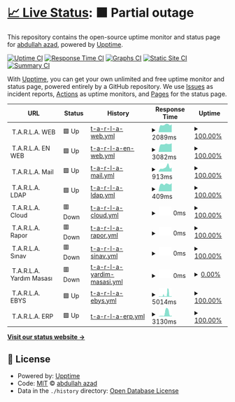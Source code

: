 # [📈 Live Status](https://hermesthecat.github.io/hermes-uptime): <!--live status--> **🟧 Partial outage**

This repository contains the open-source uptime monitor and status page for [abdullah azad](http://abdullahgok.com.tr), powered by [Upptime](https://github.com/upptime/upptime).

[![Uptime CI](https://github.com/hermesthecat/hermes-uptime/workflows/Uptime%20CI/badge.svg)](https://github.com/hermesthecat/hermes-uptime/actions?query=workflow%3A%22Uptime+CI%22)
[![Response Time CI](https://github.com/hermesthecat/hermes-uptime/workflows/Response%20Time%20CI/badge.svg)](https://github.com/hermesthecat/hermes-uptime/actions?query=workflow%3A%22Response+Time+CI%22)
[![Graphs CI](https://github.com/hermesthecat/hermes-uptime/workflows/Graphs%20CI/badge.svg)](https://github.com/hermesthecat/hermes-uptime/actions?query=workflow%3A%22Graphs+CI%22)
[![Static Site CI](https://github.com/hermesthecat/hermes-uptime/workflows/Static%20Site%20CI/badge.svg)](https://github.com/hermesthecat/hermes-uptime/actions?query=workflow%3A%22Static+Site+CI%22)
[![Summary CI](https://github.com/hermesthecat/hermes-uptime/workflows/Summary%20CI/badge.svg)](https://github.com/hermesthecat/hermes-uptime/actions?query=workflow%3A%22Summary+CI%22)

With [Upptime](https://upptime.js.org), you can get your own unlimited and free uptime monitor and status page, powered entirely by a GitHub repository. We use [Issues](https://github.com/hermesthecat/hermes-uptime/issues) as incident reports, [Actions](https://github.com/hermesthecat/hermes-uptime/actions) as uptime monitors, and [Pages](https://hermesthecat.github.io/hermes-uptime) for the status page.

<!--start: status pages-->
<!-- This summary is generated by Upptime (https://github.com/upptime/upptime) -->
<!-- Do not edit this manually, your changes will be overwritten -->
<!-- prettier-ignore -->
| URL | Status | History | Response Time | Uptime |
| --- | ------ | ------- | ------------- | ------ |
| <img alt="" src="https://tarla.org.tr/wp-content/uploads/2014/06/cropped-logo2-2.png" height="13"> T.A.R.L.A. WEB | 🟩 Up | [t-a-r-l-a-web.yml](https://github.com/hermesthecat/hermes-uptime/commits/HEAD/history/t-a-r-l-a-web.yml) | <details><summary><img alt="Response time graph" src="./graphs/t-a-r-l-a-web/response-time-week.png" height="20"> 2089ms</summary><br><a href="https://uptime.abdullahazad.com/history/t-a-r-l-a-web"><img alt="Response time 2032" src="https://img.shields.io/endpoint?url=https%3A%2F%2Fraw.githubusercontent.com%2Fhermesthecat%2Fhermes-uptime%2FHEAD%2Fapi%2Ft-a-r-l-a-web%2Fresponse-time.json"></a><br><a href="https://uptime.abdullahazad.com/history/t-a-r-l-a-web"><img alt="24-hour response time 2174" src="https://img.shields.io/endpoint?url=https%3A%2F%2Fraw.githubusercontent.com%2Fhermesthecat%2Fhermes-uptime%2FHEAD%2Fapi%2Ft-a-r-l-a-web%2Fresponse-time-day.json"></a><br><a href="https://uptime.abdullahazad.com/history/t-a-r-l-a-web"><img alt="7-day response time 2089" src="https://img.shields.io/endpoint?url=https%3A%2F%2Fraw.githubusercontent.com%2Fhermesthecat%2Fhermes-uptime%2FHEAD%2Fapi%2Ft-a-r-l-a-web%2Fresponse-time-week.json"></a><br><a href="https://uptime.abdullahazad.com/history/t-a-r-l-a-web"><img alt="30-day response time 2145" src="https://img.shields.io/endpoint?url=https%3A%2F%2Fraw.githubusercontent.com%2Fhermesthecat%2Fhermes-uptime%2FHEAD%2Fapi%2Ft-a-r-l-a-web%2Fresponse-time-month.json"></a><br><a href="https://uptime.abdullahazad.com/history/t-a-r-l-a-web"><img alt="1-year response time 2068" src="https://img.shields.io/endpoint?url=https%3A%2F%2Fraw.githubusercontent.com%2Fhermesthecat%2Fhermes-uptime%2FHEAD%2Fapi%2Ft-a-r-l-a-web%2Fresponse-time-year.json"></a></details> | <details><summary><a href="https://uptime.abdullahazad.com/history/t-a-r-l-a-web">100.00%</a></summary><a href="https://uptime.abdullahazad.com/history/t-a-r-l-a-web"><img alt="All-time uptime 98.77%" src="https://img.shields.io/endpoint?url=https%3A%2F%2Fraw.githubusercontent.com%2Fhermesthecat%2Fhermes-uptime%2FHEAD%2Fapi%2Ft-a-r-l-a-web%2Fuptime.json"></a><br><a href="https://uptime.abdullahazad.com/history/t-a-r-l-a-web"><img alt="24-hour uptime 100.00%" src="https://img.shields.io/endpoint?url=https%3A%2F%2Fraw.githubusercontent.com%2Fhermesthecat%2Fhermes-uptime%2FHEAD%2Fapi%2Ft-a-r-l-a-web%2Fuptime-day.json"></a><br><a href="https://uptime.abdullahazad.com/history/t-a-r-l-a-web"><img alt="7-day uptime 100.00%" src="https://img.shields.io/endpoint?url=https%3A%2F%2Fraw.githubusercontent.com%2Fhermesthecat%2Fhermes-uptime%2FHEAD%2Fapi%2Ft-a-r-l-a-web%2Fuptime-week.json"></a><br><a href="https://uptime.abdullahazad.com/history/t-a-r-l-a-web"><img alt="30-day uptime 88.82%" src="https://img.shields.io/endpoint?url=https%3A%2F%2Fraw.githubusercontent.com%2Fhermesthecat%2Fhermes-uptime%2FHEAD%2Fapi%2Ft-a-r-l-a-web%2Fuptime-month.json"></a><br><a href="https://uptime.abdullahazad.com/history/t-a-r-l-a-web"><img alt="1-year uptime 98.15%" src="https://img.shields.io/endpoint?url=https%3A%2F%2Fraw.githubusercontent.com%2Fhermesthecat%2Fhermes-uptime%2FHEAD%2Fapi%2Ft-a-r-l-a-web%2Fuptime-year.json"></a></details>
| <img alt="" src="https://tarla.org.tr/wp-content/uploads/2014/06/cropped-logo2-2.png" height="13"> T.A.R.L.A. EN WEB | 🟩 Up | [t-a-r-l-a-en-web.yml](https://github.com/hermesthecat/hermes-uptime/commits/HEAD/history/t-a-r-l-a-en-web.yml) | <details><summary><img alt="Response time graph" src="./graphs/t-a-r-l-a-en-web/response-time-week.png" height="20"> 3082ms</summary><br><a href="https://uptime.abdullahazad.com/history/t-a-r-l-a-en-web"><img alt="Response time 2056" src="https://img.shields.io/endpoint?url=https%3A%2F%2Fraw.githubusercontent.com%2Fhermesthecat%2Fhermes-uptime%2FHEAD%2Fapi%2Ft-a-r-l-a-en-web%2Fresponse-time.json"></a><br><a href="https://uptime.abdullahazad.com/history/t-a-r-l-a-en-web"><img alt="24-hour response time 3382" src="https://img.shields.io/endpoint?url=https%3A%2F%2Fraw.githubusercontent.com%2Fhermesthecat%2Fhermes-uptime%2FHEAD%2Fapi%2Ft-a-r-l-a-en-web%2Fresponse-time-day.json"></a><br><a href="https://uptime.abdullahazad.com/history/t-a-r-l-a-en-web"><img alt="7-day response time 3082" src="https://img.shields.io/endpoint?url=https%3A%2F%2Fraw.githubusercontent.com%2Fhermesthecat%2Fhermes-uptime%2FHEAD%2Fapi%2Ft-a-r-l-a-en-web%2Fresponse-time-week.json"></a><br><a href="https://uptime.abdullahazad.com/history/t-a-r-l-a-en-web"><img alt="30-day response time 3019" src="https://img.shields.io/endpoint?url=https%3A%2F%2Fraw.githubusercontent.com%2Fhermesthecat%2Fhermes-uptime%2FHEAD%2Fapi%2Ft-a-r-l-a-en-web%2Fresponse-time-month.json"></a><br><a href="https://uptime.abdullahazad.com/history/t-a-r-l-a-en-web"><img alt="1-year response time 2169" src="https://img.shields.io/endpoint?url=https%3A%2F%2Fraw.githubusercontent.com%2Fhermesthecat%2Fhermes-uptime%2FHEAD%2Fapi%2Ft-a-r-l-a-en-web%2Fresponse-time-year.json"></a></details> | <details><summary><a href="https://uptime.abdullahazad.com/history/t-a-r-l-a-en-web">100.00%</a></summary><a href="https://uptime.abdullahazad.com/history/t-a-r-l-a-en-web"><img alt="All-time uptime 98.21%" src="https://img.shields.io/endpoint?url=https%3A%2F%2Fraw.githubusercontent.com%2Fhermesthecat%2Fhermes-uptime%2FHEAD%2Fapi%2Ft-a-r-l-a-en-web%2Fuptime.json"></a><br><a href="https://uptime.abdullahazad.com/history/t-a-r-l-a-en-web"><img alt="24-hour uptime 100.00%" src="https://img.shields.io/endpoint?url=https%3A%2F%2Fraw.githubusercontent.com%2Fhermesthecat%2Fhermes-uptime%2FHEAD%2Fapi%2Ft-a-r-l-a-en-web%2Fuptime-day.json"></a><br><a href="https://uptime.abdullahazad.com/history/t-a-r-l-a-en-web"><img alt="7-day uptime 100.00%" src="https://img.shields.io/endpoint?url=https%3A%2F%2Fraw.githubusercontent.com%2Fhermesthecat%2Fhermes-uptime%2FHEAD%2Fapi%2Ft-a-r-l-a-en-web%2Fuptime-week.json"></a><br><a href="https://uptime.abdullahazad.com/history/t-a-r-l-a-en-web"><img alt="30-day uptime 88.82%" src="https://img.shields.io/endpoint?url=https%3A%2F%2Fraw.githubusercontent.com%2Fhermesthecat%2Fhermes-uptime%2FHEAD%2Fapi%2Ft-a-r-l-a-en-web%2Fuptime-month.json"></a><br><a href="https://uptime.abdullahazad.com/history/t-a-r-l-a-en-web"><img alt="1-year uptime 98.19%" src="https://img.shields.io/endpoint?url=https%3A%2F%2Fraw.githubusercontent.com%2Fhermesthecat%2Fhermes-uptime%2FHEAD%2Fapi%2Ft-a-r-l-a-en-web%2Fuptime-year.json"></a></details>
| <img alt="" src="https://tarla.org.tr/wp-content/uploads/2014/06/cropped-logo2-2.png" height="13"> T.A.R.L.A. Mail | 🟩 Up | [t-a-r-l-a-mail.yml](https://github.com/hermesthecat/hermes-uptime/commits/HEAD/history/t-a-r-l-a-mail.yml) | <details><summary><img alt="Response time graph" src="./graphs/t-a-r-l-a-mail/response-time-week.png" height="20"> 913ms</summary><br><a href="https://uptime.abdullahazad.com/history/t-a-r-l-a-mail"><img alt="Response time 818" src="https://img.shields.io/endpoint?url=https%3A%2F%2Fraw.githubusercontent.com%2Fhermesthecat%2Fhermes-uptime%2FHEAD%2Fapi%2Ft-a-r-l-a-mail%2Fresponse-time.json"></a><br><a href="https://uptime.abdullahazad.com/history/t-a-r-l-a-mail"><img alt="24-hour response time 857" src="https://img.shields.io/endpoint?url=https%3A%2F%2Fraw.githubusercontent.com%2Fhermesthecat%2Fhermes-uptime%2FHEAD%2Fapi%2Ft-a-r-l-a-mail%2Fresponse-time-day.json"></a><br><a href="https://uptime.abdullahazad.com/history/t-a-r-l-a-mail"><img alt="7-day response time 913" src="https://img.shields.io/endpoint?url=https%3A%2F%2Fraw.githubusercontent.com%2Fhermesthecat%2Fhermes-uptime%2FHEAD%2Fapi%2Ft-a-r-l-a-mail%2Fresponse-time-week.json"></a><br><a href="https://uptime.abdullahazad.com/history/t-a-r-l-a-mail"><img alt="30-day response time 790" src="https://img.shields.io/endpoint?url=https%3A%2F%2Fraw.githubusercontent.com%2Fhermesthecat%2Fhermes-uptime%2FHEAD%2Fapi%2Ft-a-r-l-a-mail%2Fresponse-time-month.json"></a><br><a href="https://uptime.abdullahazad.com/history/t-a-r-l-a-mail"><img alt="1-year response time 825" src="https://img.shields.io/endpoint?url=https%3A%2F%2Fraw.githubusercontent.com%2Fhermesthecat%2Fhermes-uptime%2FHEAD%2Fapi%2Ft-a-r-l-a-mail%2Fresponse-time-year.json"></a></details> | <details><summary><a href="https://uptime.abdullahazad.com/history/t-a-r-l-a-mail">100.00%</a></summary><a href="https://uptime.abdullahazad.com/history/t-a-r-l-a-mail"><img alt="All-time uptime 89.72%" src="https://img.shields.io/endpoint?url=https%3A%2F%2Fraw.githubusercontent.com%2Fhermesthecat%2Fhermes-uptime%2FHEAD%2Fapi%2Ft-a-r-l-a-mail%2Fuptime.json"></a><br><a href="https://uptime.abdullahazad.com/history/t-a-r-l-a-mail"><img alt="24-hour uptime 100.00%" src="https://img.shields.io/endpoint?url=https%3A%2F%2Fraw.githubusercontent.com%2Fhermesthecat%2Fhermes-uptime%2FHEAD%2Fapi%2Ft-a-r-l-a-mail%2Fuptime-day.json"></a><br><a href="https://uptime.abdullahazad.com/history/t-a-r-l-a-mail"><img alt="7-day uptime 100.00%" src="https://img.shields.io/endpoint?url=https%3A%2F%2Fraw.githubusercontent.com%2Fhermesthecat%2Fhermes-uptime%2FHEAD%2Fapi%2Ft-a-r-l-a-mail%2Fuptime-week.json"></a><br><a href="https://uptime.abdullahazad.com/history/t-a-r-l-a-mail"><img alt="30-day uptime 88.82%" src="https://img.shields.io/endpoint?url=https%3A%2F%2Fraw.githubusercontent.com%2Fhermesthecat%2Fhermes-uptime%2FHEAD%2Fapi%2Ft-a-r-l-a-mail%2Fuptime-month.json"></a><br><a href="https://uptime.abdullahazad.com/history/t-a-r-l-a-mail"><img alt="1-year uptime 98.24%" src="https://img.shields.io/endpoint?url=https%3A%2F%2Fraw.githubusercontent.com%2Fhermesthecat%2Fhermes-uptime%2FHEAD%2Fapi%2Ft-a-r-l-a-mail%2Fuptime-year.json"></a></details>
| <img alt="" src="https://tarla.org.tr/wp-content/uploads/2014/06/cropped-logo2-2.png" height="13"> T.A.R.L.A. LDAP | 🟩 Up | [t-a-r-l-a-ldap.yml](https://github.com/hermesthecat/hermes-uptime/commits/HEAD/history/t-a-r-l-a-ldap.yml) | <details><summary><img alt="Response time graph" src="./graphs/t-a-r-l-a-ldap/response-time-week.png" height="20"> 409ms</summary><br><a href="https://uptime.abdullahazad.com/history/t-a-r-l-a-ldap"><img alt="Response time 461" src="https://img.shields.io/endpoint?url=https%3A%2F%2Fraw.githubusercontent.com%2Fhermesthecat%2Fhermes-uptime%2FHEAD%2Fapi%2Ft-a-r-l-a-ldap%2Fresponse-time.json"></a><br><a href="https://uptime.abdullahazad.com/history/t-a-r-l-a-ldap"><img alt="24-hour response time 454" src="https://img.shields.io/endpoint?url=https%3A%2F%2Fraw.githubusercontent.com%2Fhermesthecat%2Fhermes-uptime%2FHEAD%2Fapi%2Ft-a-r-l-a-ldap%2Fresponse-time-day.json"></a><br><a href="https://uptime.abdullahazad.com/history/t-a-r-l-a-ldap"><img alt="7-day response time 409" src="https://img.shields.io/endpoint?url=https%3A%2F%2Fraw.githubusercontent.com%2Fhermesthecat%2Fhermes-uptime%2FHEAD%2Fapi%2Ft-a-r-l-a-ldap%2Fresponse-time-week.json"></a><br><a href="https://uptime.abdullahazad.com/history/t-a-r-l-a-ldap"><img alt="30-day response time 430" src="https://img.shields.io/endpoint?url=https%3A%2F%2Fraw.githubusercontent.com%2Fhermesthecat%2Fhermes-uptime%2FHEAD%2Fapi%2Ft-a-r-l-a-ldap%2Fresponse-time-month.json"></a><br><a href="https://uptime.abdullahazad.com/history/t-a-r-l-a-ldap"><img alt="1-year response time 451" src="https://img.shields.io/endpoint?url=https%3A%2F%2Fraw.githubusercontent.com%2Fhermesthecat%2Fhermes-uptime%2FHEAD%2Fapi%2Ft-a-r-l-a-ldap%2Fresponse-time-year.json"></a></details> | <details><summary><a href="https://uptime.abdullahazad.com/history/t-a-r-l-a-ldap">100.00%</a></summary><a href="https://uptime.abdullahazad.com/history/t-a-r-l-a-ldap"><img alt="All-time uptime 96.32%" src="https://img.shields.io/endpoint?url=https%3A%2F%2Fraw.githubusercontent.com%2Fhermesthecat%2Fhermes-uptime%2FHEAD%2Fapi%2Ft-a-r-l-a-ldap%2Fuptime.json"></a><br><a href="https://uptime.abdullahazad.com/history/t-a-r-l-a-ldap"><img alt="24-hour uptime 100.00%" src="https://img.shields.io/endpoint?url=https%3A%2F%2Fraw.githubusercontent.com%2Fhermesthecat%2Fhermes-uptime%2FHEAD%2Fapi%2Ft-a-r-l-a-ldap%2Fuptime-day.json"></a><br><a href="https://uptime.abdullahazad.com/history/t-a-r-l-a-ldap"><img alt="7-day uptime 100.00%" src="https://img.shields.io/endpoint?url=https%3A%2F%2Fraw.githubusercontent.com%2Fhermesthecat%2Fhermes-uptime%2FHEAD%2Fapi%2Ft-a-r-l-a-ldap%2Fuptime-week.json"></a><br><a href="https://uptime.abdullahazad.com/history/t-a-r-l-a-ldap"><img alt="30-day uptime 88.82%" src="https://img.shields.io/endpoint?url=https%3A%2F%2Fraw.githubusercontent.com%2Fhermesthecat%2Fhermes-uptime%2FHEAD%2Fapi%2Ft-a-r-l-a-ldap%2Fuptime-month.json"></a><br><a href="https://uptime.abdullahazad.com/history/t-a-r-l-a-ldap"><img alt="1-year uptime 92.64%" src="https://img.shields.io/endpoint?url=https%3A%2F%2Fraw.githubusercontent.com%2Fhermesthecat%2Fhermes-uptime%2FHEAD%2Fapi%2Ft-a-r-l-a-ldap%2Fuptime-year.json"></a></details>
| <img alt="" src="https://tarla.org.tr/wp-content/uploads/2014/06/cropped-logo2-2.png" height="13"> T.A.R.L.A. Cloud | 🟥 Down | [t-a-r-l-a-cloud.yml](https://github.com/hermesthecat/hermes-uptime/commits/HEAD/history/t-a-r-l-a-cloud.yml) | <details><summary><img alt="Response time graph" src="./graphs/t-a-r-l-a-cloud/response-time-week.png" height="20"> 0ms</summary><br><a href="https://uptime.abdullahazad.com/history/t-a-r-l-a-cloud"><img alt="Response time 0" src="https://img.shields.io/endpoint?url=https%3A%2F%2Fraw.githubusercontent.com%2Fhermesthecat%2Fhermes-uptime%2FHEAD%2Fapi%2Ft-a-r-l-a-cloud%2Fresponse-time.json"></a><br><a href="https://uptime.abdullahazad.com/history/t-a-r-l-a-cloud"><img alt="24-hour response time 0" src="https://img.shields.io/endpoint?url=https%3A%2F%2Fraw.githubusercontent.com%2Fhermesthecat%2Fhermes-uptime%2FHEAD%2Fapi%2Ft-a-r-l-a-cloud%2Fresponse-time-day.json"></a><br><a href="https://uptime.abdullahazad.com/history/t-a-r-l-a-cloud"><img alt="7-day response time 0" src="https://img.shields.io/endpoint?url=https%3A%2F%2Fraw.githubusercontent.com%2Fhermesthecat%2Fhermes-uptime%2FHEAD%2Fapi%2Ft-a-r-l-a-cloud%2Fresponse-time-week.json"></a><br><a href="https://uptime.abdullahazad.com/history/t-a-r-l-a-cloud"><img alt="30-day response time 0" src="https://img.shields.io/endpoint?url=https%3A%2F%2Fraw.githubusercontent.com%2Fhermesthecat%2Fhermes-uptime%2FHEAD%2Fapi%2Ft-a-r-l-a-cloud%2Fresponse-time-month.json"></a><br><a href="https://uptime.abdullahazad.com/history/t-a-r-l-a-cloud"><img alt="1-year response time 0" src="https://img.shields.io/endpoint?url=https%3A%2F%2Fraw.githubusercontent.com%2Fhermesthecat%2Fhermes-uptime%2FHEAD%2Fapi%2Ft-a-r-l-a-cloud%2Fresponse-time-year.json"></a></details> | <details><summary><a href="https://uptime.abdullahazad.com/history/t-a-r-l-a-cloud">100.00%</a></summary><a href="https://uptime.abdullahazad.com/history/t-a-r-l-a-cloud"><img alt="All-time uptime 80.95%" src="https://img.shields.io/endpoint?url=https%3A%2F%2Fraw.githubusercontent.com%2Fhermesthecat%2Fhermes-uptime%2FHEAD%2Fapi%2Ft-a-r-l-a-cloud%2Fuptime.json"></a><br><a href="https://uptime.abdullahazad.com/history/t-a-r-l-a-cloud"><img alt="24-hour uptime 100.00%" src="https://img.shields.io/endpoint?url=https%3A%2F%2Fraw.githubusercontent.com%2Fhermesthecat%2Fhermes-uptime%2FHEAD%2Fapi%2Ft-a-r-l-a-cloud%2Fuptime-day.json"></a><br><a href="https://uptime.abdullahazad.com/history/t-a-r-l-a-cloud"><img alt="7-day uptime 100.00%" src="https://img.shields.io/endpoint?url=https%3A%2F%2Fraw.githubusercontent.com%2Fhermesthecat%2Fhermes-uptime%2FHEAD%2Fapi%2Ft-a-r-l-a-cloud%2Fuptime-week.json"></a><br><a href="https://uptime.abdullahazad.com/history/t-a-r-l-a-cloud"><img alt="30-day uptime 100.00%" src="https://img.shields.io/endpoint?url=https%3A%2F%2Fraw.githubusercontent.com%2Fhermesthecat%2Fhermes-uptime%2FHEAD%2Fapi%2Ft-a-r-l-a-cloud%2Fuptime-month.json"></a><br><a href="https://uptime.abdullahazad.com/history/t-a-r-l-a-cloud"><img alt="1-year uptime 77.96%" src="https://img.shields.io/endpoint?url=https%3A%2F%2Fraw.githubusercontent.com%2Fhermesthecat%2Fhermes-uptime%2FHEAD%2Fapi%2Ft-a-r-l-a-cloud%2Fuptime-year.json"></a></details>
| <img alt="" src="https://tarla.org.tr/wp-content/uploads/2014/06/cropped-logo2-2.png" height="13"> T.A.R.L.A. Rapor | 🟥 Down | [t-a-r-l-a-rapor.yml](https://github.com/hermesthecat/hermes-uptime/commits/HEAD/history/t-a-r-l-a-rapor.yml) | <details><summary><img alt="Response time graph" src="./graphs/t-a-r-l-a-rapor/response-time-week.png" height="20"> 0ms</summary><br><a href="https://uptime.abdullahazad.com/history/t-a-r-l-a-rapor"><img alt="Response time 881" src="https://img.shields.io/endpoint?url=https%3A%2F%2Fraw.githubusercontent.com%2Fhermesthecat%2Fhermes-uptime%2FHEAD%2Fapi%2Ft-a-r-l-a-rapor%2Fresponse-time.json"></a><br><a href="https://uptime.abdullahazad.com/history/t-a-r-l-a-rapor"><img alt="24-hour response time 0" src="https://img.shields.io/endpoint?url=https%3A%2F%2Fraw.githubusercontent.com%2Fhermesthecat%2Fhermes-uptime%2FHEAD%2Fapi%2Ft-a-r-l-a-rapor%2Fresponse-time-day.json"></a><br><a href="https://uptime.abdullahazad.com/history/t-a-r-l-a-rapor"><img alt="7-day response time 0" src="https://img.shields.io/endpoint?url=https%3A%2F%2Fraw.githubusercontent.com%2Fhermesthecat%2Fhermes-uptime%2FHEAD%2Fapi%2Ft-a-r-l-a-rapor%2Fresponse-time-week.json"></a><br><a href="https://uptime.abdullahazad.com/history/t-a-r-l-a-rapor"><img alt="30-day response time 0" src="https://img.shields.io/endpoint?url=https%3A%2F%2Fraw.githubusercontent.com%2Fhermesthecat%2Fhermes-uptime%2FHEAD%2Fapi%2Ft-a-r-l-a-rapor%2Fresponse-time-month.json"></a><br><a href="https://uptime.abdullahazad.com/history/t-a-r-l-a-rapor"><img alt="1-year response time 869" src="https://img.shields.io/endpoint?url=https%3A%2F%2Fraw.githubusercontent.com%2Fhermesthecat%2Fhermes-uptime%2FHEAD%2Fapi%2Ft-a-r-l-a-rapor%2Fresponse-time-year.json"></a></details> | <details><summary><a href="https://uptime.abdullahazad.com/history/t-a-r-l-a-rapor">100.00%</a></summary><a href="https://uptime.abdullahazad.com/history/t-a-r-l-a-rapor"><img alt="All-time uptime 96.14%" src="https://img.shields.io/endpoint?url=https%3A%2F%2Fraw.githubusercontent.com%2Fhermesthecat%2Fhermes-uptime%2FHEAD%2Fapi%2Ft-a-r-l-a-rapor%2Fuptime.json"></a><br><a href="https://uptime.abdullahazad.com/history/t-a-r-l-a-rapor"><img alt="24-hour uptime 100.00%" src="https://img.shields.io/endpoint?url=https%3A%2F%2Fraw.githubusercontent.com%2Fhermesthecat%2Fhermes-uptime%2FHEAD%2Fapi%2Ft-a-r-l-a-rapor%2Fuptime-day.json"></a><br><a href="https://uptime.abdullahazad.com/history/t-a-r-l-a-rapor"><img alt="7-day uptime 100.00%" src="https://img.shields.io/endpoint?url=https%3A%2F%2Fraw.githubusercontent.com%2Fhermesthecat%2Fhermes-uptime%2FHEAD%2Fapi%2Ft-a-r-l-a-rapor%2Fuptime-week.json"></a><br><a href="https://uptime.abdullahazad.com/history/t-a-r-l-a-rapor"><img alt="30-day uptime 100.00%" src="https://img.shields.io/endpoint?url=https%3A%2F%2Fraw.githubusercontent.com%2Fhermesthecat%2Fhermes-uptime%2FHEAD%2Fapi%2Ft-a-r-l-a-rapor%2Fuptime-month.json"></a><br><a href="https://uptime.abdullahazad.com/history/t-a-r-l-a-rapor"><img alt="1-year uptime 91.76%" src="https://img.shields.io/endpoint?url=https%3A%2F%2Fraw.githubusercontent.com%2Fhermesthecat%2Fhermes-uptime%2FHEAD%2Fapi%2Ft-a-r-l-a-rapor%2Fuptime-year.json"></a></details>
| <img alt="" src="https://tarla.org.tr/wp-content/uploads/2014/06/cropped-logo2-2.png" height="13"> T.A.R.L.A. Sınav | 🟥 Down | [t-a-r-l-a-sinav.yml](https://github.com/hermesthecat/hermes-uptime/commits/HEAD/history/t-a-r-l-a-sinav.yml) | <details><summary><img alt="Response time graph" src="./graphs/t-a-r-l-a-sinav/response-time-week.png" height="20"> 0ms</summary><br><a href="https://uptime.abdullahazad.com/history/t-a-r-l-a-sinav"><img alt="Response time 756" src="https://img.shields.io/endpoint?url=https%3A%2F%2Fraw.githubusercontent.com%2Fhermesthecat%2Fhermes-uptime%2FHEAD%2Fapi%2Ft-a-r-l-a-sinav%2Fresponse-time.json"></a><br><a href="https://uptime.abdullahazad.com/history/t-a-r-l-a-sinav"><img alt="24-hour response time 0" src="https://img.shields.io/endpoint?url=https%3A%2F%2Fraw.githubusercontent.com%2Fhermesthecat%2Fhermes-uptime%2FHEAD%2Fapi%2Ft-a-r-l-a-sinav%2Fresponse-time-day.json"></a><br><a href="https://uptime.abdullahazad.com/history/t-a-r-l-a-sinav"><img alt="7-day response time 0" src="https://img.shields.io/endpoint?url=https%3A%2F%2Fraw.githubusercontent.com%2Fhermesthecat%2Fhermes-uptime%2FHEAD%2Fapi%2Ft-a-r-l-a-sinav%2Fresponse-time-week.json"></a><br><a href="https://uptime.abdullahazad.com/history/t-a-r-l-a-sinav"><img alt="30-day response time 0" src="https://img.shields.io/endpoint?url=https%3A%2F%2Fraw.githubusercontent.com%2Fhermesthecat%2Fhermes-uptime%2FHEAD%2Fapi%2Ft-a-r-l-a-sinav%2Fresponse-time-month.json"></a><br><a href="https://uptime.abdullahazad.com/history/t-a-r-l-a-sinav"><img alt="1-year response time 771" src="https://img.shields.io/endpoint?url=https%3A%2F%2Fraw.githubusercontent.com%2Fhermesthecat%2Fhermes-uptime%2FHEAD%2Fapi%2Ft-a-r-l-a-sinav%2Fresponse-time-year.json"></a></details> | <details><summary><a href="https://uptime.abdullahazad.com/history/t-a-r-l-a-sinav">100.00%</a></summary><a href="https://uptime.abdullahazad.com/history/t-a-r-l-a-sinav"><img alt="All-time uptime 96.16%" src="https://img.shields.io/endpoint?url=https%3A%2F%2Fraw.githubusercontent.com%2Fhermesthecat%2Fhermes-uptime%2FHEAD%2Fapi%2Ft-a-r-l-a-sinav%2Fuptime.json"></a><br><a href="https://uptime.abdullahazad.com/history/t-a-r-l-a-sinav"><img alt="24-hour uptime 100.00%" src="https://img.shields.io/endpoint?url=https%3A%2F%2Fraw.githubusercontent.com%2Fhermesthecat%2Fhermes-uptime%2FHEAD%2Fapi%2Ft-a-r-l-a-sinav%2Fuptime-day.json"></a><br><a href="https://uptime.abdullahazad.com/history/t-a-r-l-a-sinav"><img alt="7-day uptime 100.00%" src="https://img.shields.io/endpoint?url=https%3A%2F%2Fraw.githubusercontent.com%2Fhermesthecat%2Fhermes-uptime%2FHEAD%2Fapi%2Ft-a-r-l-a-sinav%2Fuptime-week.json"></a><br><a href="https://uptime.abdullahazad.com/history/t-a-r-l-a-sinav"><img alt="30-day uptime 100.00%" src="https://img.shields.io/endpoint?url=https%3A%2F%2Fraw.githubusercontent.com%2Fhermesthecat%2Fhermes-uptime%2FHEAD%2Fapi%2Ft-a-r-l-a-sinav%2Fuptime-month.json"></a><br><a href="https://uptime.abdullahazad.com/history/t-a-r-l-a-sinav"><img alt="1-year uptime 91.76%" src="https://img.shields.io/endpoint?url=https%3A%2F%2Fraw.githubusercontent.com%2Fhermesthecat%2Fhermes-uptime%2FHEAD%2Fapi%2Ft-a-r-l-a-sinav%2Fuptime-year.json"></a></details>
| <img alt="" src="https://tarla.org.tr/wp-content/uploads/2014/06/cropped-logo2-2.png" height="13"> T.A.R.L.A. Yardım Masası | 🟥 Down | [t-a-r-l-a-yardim-masasi.yml](https://github.com/hermesthecat/hermes-uptime/commits/HEAD/history/t-a-r-l-a-yardim-masasi.yml) | <details><summary><img alt="Response time graph" src="./graphs/t-a-r-l-a-yardim-masasi/response-time-week.png" height="20"> 0ms</summary><br><a href="https://uptime.abdullahazad.com/history/t-a-r-l-a-yardim-masasi"><img alt="Response time 1098" src="https://img.shields.io/endpoint?url=https%3A%2F%2Fraw.githubusercontent.com%2Fhermesthecat%2Fhermes-uptime%2FHEAD%2Fapi%2Ft-a-r-l-a-yardim-masasi%2Fresponse-time.json"></a><br><a href="https://uptime.abdullahazad.com/history/t-a-r-l-a-yardim-masasi"><img alt="24-hour response time 0" src="https://img.shields.io/endpoint?url=https%3A%2F%2Fraw.githubusercontent.com%2Fhermesthecat%2Fhermes-uptime%2FHEAD%2Fapi%2Ft-a-r-l-a-yardim-masasi%2Fresponse-time-day.json"></a><br><a href="https://uptime.abdullahazad.com/history/t-a-r-l-a-yardim-masasi"><img alt="7-day response time 0" src="https://img.shields.io/endpoint?url=https%3A%2F%2Fraw.githubusercontent.com%2Fhermesthecat%2Fhermes-uptime%2FHEAD%2Fapi%2Ft-a-r-l-a-yardim-masasi%2Fresponse-time-week.json"></a><br><a href="https://uptime.abdullahazad.com/history/t-a-r-l-a-yardim-masasi"><img alt="30-day response time 1238" src="https://img.shields.io/endpoint?url=https%3A%2F%2Fraw.githubusercontent.com%2Fhermesthecat%2Fhermes-uptime%2FHEAD%2Fapi%2Ft-a-r-l-a-yardim-masasi%2Fresponse-time-month.json"></a><br><a href="https://uptime.abdullahazad.com/history/t-a-r-l-a-yardim-masasi"><img alt="1-year response time 1296" src="https://img.shields.io/endpoint?url=https%3A%2F%2Fraw.githubusercontent.com%2Fhermesthecat%2Fhermes-uptime%2FHEAD%2Fapi%2Ft-a-r-l-a-yardim-masasi%2Fresponse-time-year.json"></a></details> | <details><summary><a href="https://uptime.abdullahazad.com/history/t-a-r-l-a-yardim-masasi">0.00%</a></summary><a href="https://uptime.abdullahazad.com/history/t-a-r-l-a-yardim-masasi"><img alt="All-time uptime 94.75%" src="https://img.shields.io/endpoint?url=https%3A%2F%2Fraw.githubusercontent.com%2Fhermesthecat%2Fhermes-uptime%2FHEAD%2Fapi%2Ft-a-r-l-a-yardim-masasi%2Fuptime.json"></a><br><a href="https://uptime.abdullahazad.com/history/t-a-r-l-a-yardim-masasi"><img alt="24-hour uptime 0.00%" src="https://img.shields.io/endpoint?url=https%3A%2F%2Fraw.githubusercontent.com%2Fhermesthecat%2Fhermes-uptime%2FHEAD%2Fapi%2Ft-a-r-l-a-yardim-masasi%2Fuptime-day.json"></a><br><a href="https://uptime.abdullahazad.com/history/t-a-r-l-a-yardim-masasi"><img alt="7-day uptime 0.00%" src="https://img.shields.io/endpoint?url=https%3A%2F%2Fraw.githubusercontent.com%2Fhermesthecat%2Fhermes-uptime%2FHEAD%2Fapi%2Ft-a-r-l-a-yardim-masasi%2Fuptime-week.json"></a><br><a href="https://uptime.abdullahazad.com/history/t-a-r-l-a-yardim-masasi"><img alt="30-day uptime 26.20%" src="https://img.shields.io/endpoint?url=https%3A%2F%2Fraw.githubusercontent.com%2Fhermesthecat%2Fhermes-uptime%2FHEAD%2Fapi%2Ft-a-r-l-a-yardim-masasi%2Fuptime-month.json"></a><br><a href="https://uptime.abdullahazad.com/history/t-a-r-l-a-yardim-masasi"><img alt="1-year uptime 88.68%" src="https://img.shields.io/endpoint?url=https%3A%2F%2Fraw.githubusercontent.com%2Fhermesthecat%2Fhermes-uptime%2FHEAD%2Fapi%2Ft-a-r-l-a-yardim-masasi%2Fuptime-year.json"></a></details>
| <img alt="" src="https://tarla.org.tr/wp-content/uploads/2014/06/cropped-logo2-2.png" height="13"> T.A.R.L.A. EBYS | 🟩 Up | [t-a-r-l-a-ebys.yml](https://github.com/hermesthecat/hermes-uptime/commits/HEAD/history/t-a-r-l-a-ebys.yml) | <details><summary><img alt="Response time graph" src="./graphs/t-a-r-l-a-ebys/response-time-week.png" height="20"> 5014ms</summary><br><a href="https://uptime.abdullahazad.com/history/t-a-r-l-a-ebys"><img alt="Response time 2014" src="https://img.shields.io/endpoint?url=https%3A%2F%2Fraw.githubusercontent.com%2Fhermesthecat%2Fhermes-uptime%2FHEAD%2Fapi%2Ft-a-r-l-a-ebys%2Fresponse-time.json"></a><br><a href="https://uptime.abdullahazad.com/history/t-a-r-l-a-ebys"><img alt="24-hour response time 1492" src="https://img.shields.io/endpoint?url=https%3A%2F%2Fraw.githubusercontent.com%2Fhermesthecat%2Fhermes-uptime%2FHEAD%2Fapi%2Ft-a-r-l-a-ebys%2Fresponse-time-day.json"></a><br><a href="https://uptime.abdullahazad.com/history/t-a-r-l-a-ebys"><img alt="7-day response time 5014" src="https://img.shields.io/endpoint?url=https%3A%2F%2Fraw.githubusercontent.com%2Fhermesthecat%2Fhermes-uptime%2FHEAD%2Fapi%2Ft-a-r-l-a-ebys%2Fresponse-time-week.json"></a><br><a href="https://uptime.abdullahazad.com/history/t-a-r-l-a-ebys"><img alt="30-day response time 4221" src="https://img.shields.io/endpoint?url=https%3A%2F%2Fraw.githubusercontent.com%2Fhermesthecat%2Fhermes-uptime%2FHEAD%2Fapi%2Ft-a-r-l-a-ebys%2Fresponse-time-month.json"></a><br><a href="https://uptime.abdullahazad.com/history/t-a-r-l-a-ebys"><img alt="1-year response time 2261" src="https://img.shields.io/endpoint?url=https%3A%2F%2Fraw.githubusercontent.com%2Fhermesthecat%2Fhermes-uptime%2FHEAD%2Fapi%2Ft-a-r-l-a-ebys%2Fresponse-time-year.json"></a></details> | <details><summary><a href="https://uptime.abdullahazad.com/history/t-a-r-l-a-ebys">100.00%</a></summary><a href="https://uptime.abdullahazad.com/history/t-a-r-l-a-ebys"><img alt="All-time uptime 98.71%" src="https://img.shields.io/endpoint?url=https%3A%2F%2Fraw.githubusercontent.com%2Fhermesthecat%2Fhermes-uptime%2FHEAD%2Fapi%2Ft-a-r-l-a-ebys%2Fuptime.json"></a><br><a href="https://uptime.abdullahazad.com/history/t-a-r-l-a-ebys"><img alt="24-hour uptime 100.00%" src="https://img.shields.io/endpoint?url=https%3A%2F%2Fraw.githubusercontent.com%2Fhermesthecat%2Fhermes-uptime%2FHEAD%2Fapi%2Ft-a-r-l-a-ebys%2Fuptime-day.json"></a><br><a href="https://uptime.abdullahazad.com/history/t-a-r-l-a-ebys"><img alt="7-day uptime 100.00%" src="https://img.shields.io/endpoint?url=https%3A%2F%2Fraw.githubusercontent.com%2Fhermesthecat%2Fhermes-uptime%2FHEAD%2Fapi%2Ft-a-r-l-a-ebys%2Fuptime-week.json"></a><br><a href="https://uptime.abdullahazad.com/history/t-a-r-l-a-ebys"><img alt="30-day uptime 98.01%" src="https://img.shields.io/endpoint?url=https%3A%2F%2Fraw.githubusercontent.com%2Fhermesthecat%2Fhermes-uptime%2FHEAD%2Fapi%2Ft-a-r-l-a-ebys%2Fuptime-month.json"></a><br><a href="https://uptime.abdullahazad.com/history/t-a-r-l-a-ebys"><img alt="1-year uptime 97.99%" src="https://img.shields.io/endpoint?url=https%3A%2F%2Fraw.githubusercontent.com%2Fhermesthecat%2Fhermes-uptime%2FHEAD%2Fapi%2Ft-a-r-l-a-ebys%2Fuptime-year.json"></a></details>
| <img alt="" src="https://tarla.org.tr/wp-content/uploads/2014/06/cropped-logo2-2.png" height="13"> T.A.R.L.A. ERP | 🟩 Up | [t-a-r-l-a-erp.yml](https://github.com/hermesthecat/hermes-uptime/commits/HEAD/history/t-a-r-l-a-erp.yml) | <details><summary><img alt="Response time graph" src="./graphs/t-a-r-l-a-erp/response-time-week.png" height="20"> 3130ms</summary><br><a href="https://uptime.abdullahazad.com/history/t-a-r-l-a-erp"><img alt="Response time 3003" src="https://img.shields.io/endpoint?url=https%3A%2F%2Fraw.githubusercontent.com%2Fhermesthecat%2Fhermes-uptime%2FHEAD%2Fapi%2Ft-a-r-l-a-erp%2Fresponse-time.json"></a><br><a href="https://uptime.abdullahazad.com/history/t-a-r-l-a-erp"><img alt="24-hour response time 902" src="https://img.shields.io/endpoint?url=https%3A%2F%2Fraw.githubusercontent.com%2Fhermesthecat%2Fhermes-uptime%2FHEAD%2Fapi%2Ft-a-r-l-a-erp%2Fresponse-time-day.json"></a><br><a href="https://uptime.abdullahazad.com/history/t-a-r-l-a-erp"><img alt="7-day response time 3130" src="https://img.shields.io/endpoint?url=https%3A%2F%2Fraw.githubusercontent.com%2Fhermesthecat%2Fhermes-uptime%2FHEAD%2Fapi%2Ft-a-r-l-a-erp%2Fresponse-time-week.json"></a><br><a href="https://uptime.abdullahazad.com/history/t-a-r-l-a-erp"><img alt="30-day response time 1635" src="https://img.shields.io/endpoint?url=https%3A%2F%2Fraw.githubusercontent.com%2Fhermesthecat%2Fhermes-uptime%2FHEAD%2Fapi%2Ft-a-r-l-a-erp%2Fresponse-time-month.json"></a><br><a href="https://uptime.abdullahazad.com/history/t-a-r-l-a-erp"><img alt="1-year response time 2667" src="https://img.shields.io/endpoint?url=https%3A%2F%2Fraw.githubusercontent.com%2Fhermesthecat%2Fhermes-uptime%2FHEAD%2Fapi%2Ft-a-r-l-a-erp%2Fresponse-time-year.json"></a></details> | <details><summary><a href="https://uptime.abdullahazad.com/history/t-a-r-l-a-erp">100.00%</a></summary><a href="https://uptime.abdullahazad.com/history/t-a-r-l-a-erp"><img alt="All-time uptime 99.83%" src="https://img.shields.io/endpoint?url=https%3A%2F%2Fraw.githubusercontent.com%2Fhermesthecat%2Fhermes-uptime%2FHEAD%2Fapi%2Ft-a-r-l-a-erp%2Fuptime.json"></a><br><a href="https://uptime.abdullahazad.com/history/t-a-r-l-a-erp"><img alt="24-hour uptime 100.00%" src="https://img.shields.io/endpoint?url=https%3A%2F%2Fraw.githubusercontent.com%2Fhermesthecat%2Fhermes-uptime%2FHEAD%2Fapi%2Ft-a-r-l-a-erp%2Fuptime-day.json"></a><br><a href="https://uptime.abdullahazad.com/history/t-a-r-l-a-erp"><img alt="7-day uptime 100.00%" src="https://img.shields.io/endpoint?url=https%3A%2F%2Fraw.githubusercontent.com%2Fhermesthecat%2Fhermes-uptime%2FHEAD%2Fapi%2Ft-a-r-l-a-erp%2Fuptime-week.json"></a><br><a href="https://uptime.abdullahazad.com/history/t-a-r-l-a-erp"><img alt="30-day uptime 99.96%" src="https://img.shields.io/endpoint?url=https%3A%2F%2Fraw.githubusercontent.com%2Fhermesthecat%2Fhermes-uptime%2FHEAD%2Fapi%2Ft-a-r-l-a-erp%2Fuptime-month.json"></a><br><a href="https://uptime.abdullahazad.com/history/t-a-r-l-a-erp"><img alt="1-year uptime 99.87%" src="https://img.shields.io/endpoint?url=https%3A%2F%2Fraw.githubusercontent.com%2Fhermesthecat%2Fhermes-uptime%2FHEAD%2Fapi%2Ft-a-r-l-a-erp%2Fuptime-year.json"></a></details>

<!--end: status pages-->

[**Visit our status website →**](https://hermesthecat.github.io/hermes-uptime)

## 📄 License

- Powered by: [Upptime](https://github.com/upptime/upptime)
- Code: [MIT](./LICENSE) © [abdullah azad](http://abdullahgok.com.tr)
- Data in the `./history` directory: [Open Database License](https://opendatacommons.org/licenses/odbl/1-0/)
